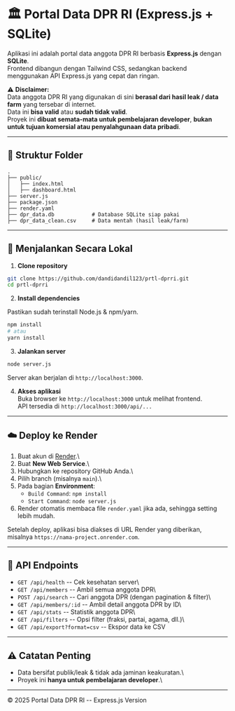 # 🏛️ Portal Data DPR RI (Express.js + SQLite)

Aplikasi ini adalah portal data anggota DPR RI berbasis **Express.js**
dengan **SQLite**.\
Frontend dibangun dengan Tailwind CSS, sedangkan backend menggunakan API
Express.js yang cepat dan ringan.

⚠️ **Disclaimer:**\
Data anggota DPR RI yang digunakan di sini **berasal dari hasil leak /
data farm** yang tersebar di internet.\
Data ini **bisa valid** atau **sudah tidak valid**.\
Proyek ini **dibuat semata-mata untuk pembelajaran developer**, **bukan
untuk tujuan komersial atau penyalahgunaan data pribadi**.

------------------------------------------------------------------------
## 📂 Struktur Folder

    .
    ├── public/
    │   ├── index.html
    │   ├── dashboard.html
    ├── server.js
    ├── package.json
    ├── render.yaml
    ├── dpr_data.db            # Database SQLite siap pakai
    ├── dpr_data_clean.csv     # Data mentah (hasil leak/farm)
------------------------------------------------------------------------

## 🚀 Menjalankan Secara Lokal

1.  **Clone repository**

``` bash
git clone https://github.com/dandidandil123/prtl-dprri.git
cd prtl-dprri
```

2.  **Install dependencies**

Pastikan sudah terinstall Node.js & npm/yarn.

``` bash
npm install
# atau
yarn install
```

3.  **Jalankan server**

``` bash
node server.js
```

Server akan berjalan di `http://localhost:3000`.

4.  **Akses aplikasi**\
    Buka browser ke `http://localhost:3000` untuk melihat frontend.\
    API tersedia di `http://localhost:3000/api/...`

------------------------------------------------------------------------

## ☁️ Deploy ke Render

1.  Buat akun di [Render](https://render.com).\
2.  Buat **New Web Service**.\
3.  Hubungkan ke repository GitHub Anda.\
4.  Pilih branch (misalnya `main`).\
5.  Pada bagian **Environment**:
    -   `Build Command`: `npm install`
    -   `Start Command`: `node server.js`
6.  Render otomatis membaca file `render.yaml` jika ada, sehingga
    setting lebih mudah.

Setelah deploy, aplikasi bisa diakses di URL Render yang diberikan,
misalnya `https://nama-project.onrender.com`.

------------------------------------------------------------------------

## 🔗 API Endpoints

-   `GET /api/health` -- Cek kesehatan server\
-   `GET /api/members` -- Ambil semua anggota DPR\
-   `POST /api/search` -- Cari anggota DPR (dengan pagination & filter)\
-   `GET /api/members/:id` -- Ambil detail anggota DPR by ID\
-   `GET /api/stats` -- Statistik anggota DPR\
-   `GET /api/filters` -- Opsi filter (fraksi, partai, agama, dll.)\
-   `GET /api/export?format=csv` -- Ekspor data ke CSV

------------------------------------------------------------------------

## ⚠️ Catatan Penting

-   Data bersifat publik/leak & tidak ada jaminan keakuratan.\
-   Proyek ini **hanya untuk pembelajaran developer**.\

------------------------------------------------------------------------

© 2025 Portal Data DPR RI -- Express.js Version
